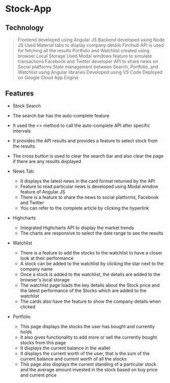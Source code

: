 # Stock-App

## Technology
> Frontend developed using Angular JS
> Backend developed using Node JS
> Used Material tabs to display company details
> Finnhub API is used for fetching all the results
> Portfolio and Watchlist created using browser Local Storage
> Used Modal windows feature to simulate transactions
> Facebook and Twitter developer API to share news on Social platforms
> State management between Search, Portfolio, and Watchlist using Angular libraries
> Developed using VS Code
> Deployed on Google Cloud App Engine

## Features

-  Stock Search
  - The search bar has the auto-complete feature
  -  It used the <> method to call the auto-complete API after specific intervals
  -  It provides the API results and provides a feature to select stock from the results
  -  The cross button is used to clear the search bar and also clear the page if there are any results displayed
  
-   News Tab
    -   It displays the latest news in the card format returned by the API
    -   Feature to read particular news is developed using Modal window feature of Angular JS
    -   There is a feature to share the news to social platforms, Facebook and Twitter
    -   You can refer to the complete article by clicking the hyperlink
-   Highcharts
    -   Integrated Highcharts API to display the market trends
    -   The charts are responsive to select the date range to see the results
-   Watchlist
    -   There is a feature to add the stocks to the watchlist to have a closer look at their performance
    -   A stock can be added to the watchlist by clicking the star next to the company name
    -   Once a stock is added to the watchlist, the details are added to the browser's local storage
    -   The watchlist page loads the key details about the Stock price and the latest performance of the Stocks which are added to the watchlist
    -   The cards also have the feature to show the company details when clicked
-   Portfolio
    -   This page displays the stocks the user has bought and currently holds
    -   It also gives functionality to add more or sell the currently bought stocks from this page
    -   It displays the current balance in the wallet
    -   It displays the current worth of the user, that is the sum of the current balance and current worth of all the stocks
    -   This page also displays the current standing of a particular stock and the average amount invested in the stock based on buy price and current price
